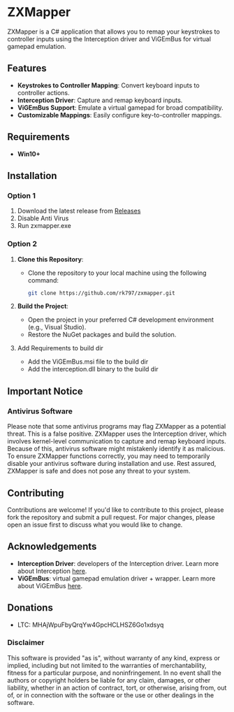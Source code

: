 # ZXMapper

ZXMapper is a C# application that allows you to remap your keystrokes to controller inputs using the Interception driver and ViGEmBus for virtual gamepad emulation.

## Features

- **Keystrokes to Controller Mapping**: Convert keyboard inputs to controller actions.
- **Interception Driver**: Capture and remap keyboard inputs.
- **ViGEmBus Support**: Emulate a virtual gamepad for broad compatibility.
- **Customizable Mappings**: Easily configure key-to-controller mappings.


## Requirements

- **Win10+**

## Installation
### Option 1
1. Download the latest release from [Releases](https://github.com/rk797/zxmapper/releases)
2. Disable Anti Virus
3. Run zxmapper.exe

### Option 2
1. **Clone this Repository**:
    - Clone the repository to your local machine using the following command:
      ```sh
      git clone https://github.com/rk797/zxmapper.git
      ```

2. **Build the Project**:
    - Open the project in your preferred C# development environment (e.g., Visual Studio).
    - Restore the NuGet packages and build the solution.
3. Add Requirements to build dir
    - Add the ViGEmBus.msi file to the build dir
    - Add the interception.dll binary to the build dir
   
## Important Notice

### Antivirus Software

Please note that some antivirus programs may flag ZXMapper as a potential threat. This is a false positive. ZXMapper uses the Interception driver, which involves kernel-level communication to capture and remap keyboard inputs. Because of this, antivirus software might mistakenly identify it as malicious. To ensure ZXMapper functions correctly, you may need to temporarily disable your antivirus software during installation and use. Rest assured, ZXMapper is safe and does not pose any threat to your system.

## Contributing

Contributions are welcome! If you'd like to contribute to this project, please fork the repository and submit a pull request. For major changes, please open an issue first to discuss what you would like to change.


## Acknowledgements

- **Interception Driver**: developers of the Interception driver. Learn more about Interception [here](https://github.com/oblitum/Interception).
- **ViGEmBus**: virtual gamepad emulation driver + wrapper. Learn more about ViGEmBus [here](https://vigem.org/projects/ViGEm/).

## Donations
- LTC: MHAjWpuFbyQrqYw4GpcHCLHSZ6Go1xdsyq
  
### Disclaimer

This software is provided "as is", without warranty of any kind, express or implied, including but not limited to the warranties of merchantability, fitness for a particular purpose, and noninfringement. In no event shall the authors or copyright holders be liable for any claim, damages, or other liability, whether in an action of contract, tort, or otherwise, arising from, out of, or in connection with the software or the use or other dealings in the software.
